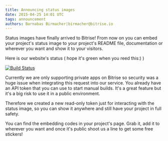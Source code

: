 ```yaml
---
title: Announcing status images
date: 2015-04-25 14:01 UTC
tags: announcement
authors: Barnabas Birmacher|birmacher@bitrise.io
---
```


Status images have finally arrived to Bitrise! From now on you can embed your project's status image to your project's README file, documentation or wherever you want and show it to your visitors.

Here is our website's status ( hope it's green when you reed this:) )

[![Build Status](https://www.bitrise.io/app/3fedf9cc1f9d8afa.svg?token=TOKEN)](https://www.bitrise.io)


Currently we are only supporting private apps on Bitrise so security was a huge issue when integrating this request into our service. You already have an API token that you can use to start manual builds. It's a great feature but it's a big risk to use it in a public environment.

Therefore we created a new read-only token just for interacting with the status image, so you can show it anywhere and still have your project in full safety.

You can find the embedding codes in your project's page. Grab it, add it to wherever you want and once it's public shoot us a line to get some free stickers!